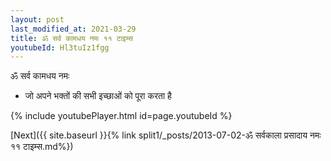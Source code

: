 ```yaml
---
layout: post
last_modified_at: 2021-03-29
title: ॐ सर्व कामधय नमः ११ टाइम्स
youtubeId: Hl3tuIz1fgg
---
```

 
 
 ॐ सर्व कामधय नमः  
 
 -  जो अपने भक्तों की सभी इच्छाओं को पूरा करता है 
 
  
 
  
 
 
 
 
 
 


{% include youtubePlayer.html id=page.youtubeId %}
 
[Next]({{ site.baseurl }}{% link  split1/_posts/2013-07-02-ॐ सर्वकाला प्रसादाय नमः ११ टाइम्स.md%})
 
